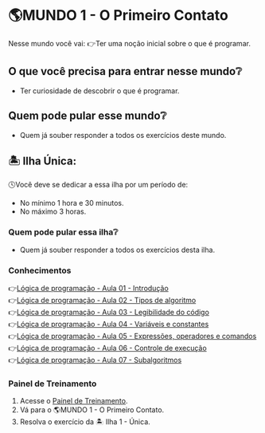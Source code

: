 # 🌎MUNDO 1 - O Primeiro Contato
Nesse mundo você vai:
👉Ter uma noção inicial sobre o que é programar.

## O que você precisa para entrar nesse mundo❔
* Ter curiosidade de descobrir o que é programar.

## Quem pode pular esse mundo❔
* Quem já souber responder a todos os exercícios deste mundo.

## 🏝 Ilha Única:
🕓Você deve se dedicar a essa ilha por um período de:
* No mínimo 1 hora e 30 minutos.
* No máximo 3 horas.

### Quem pode pular essa ilha❔
* Quem já souber responder a todos os exercícios desta ilha.

### Conhecimentos
👉[Lógica de programação - Aula 01 - Introdução](https://www.youtube.com/watch?v=Ds1n6aHchRU&list=PLInBAd9OZCzxxk0VvMGrq7l-ZMu5lOSwC&index=1)  
👉[Lógica de programação - Aula 02 - Tipos de algoritmo](https://www.youtube.com/watch?v=JLlTo3SwxJE&list=PLInBAd9OZCzxxk0VvMGrq7l-ZMu5lOSwC&index=2)  
👉[Lógica de programação - Aula 03 - Legibilidade do código](https://www.youtube.com/watch?v=7ph98Ih_ckc&list=PLInBAd9OZCzxxk0VvMGrq7l-ZMu5lOSwC&index=3)  
👉[Lógica de programação - Aula 04 - Variáveis e constantes](https://www.youtube.com/watch?v=vp4jgXA_BB0&list=PLInBAd9OZCzxxk0VvMGrq7l-ZMu5lOSwC&index=4)  
👉[Lógica de programação - Aula 05 - Expressões, operadores e comandos](https://www.youtube.com/watch?v=g0iIVeeQo1M&list=PLInBAd9OZCzxxk0VvMGrq7l-ZMu5lOSwC&index=5)  
👉[Lógica de programação - Aula 06 - Controle de execução](https://www.youtube.com/watch?v=dJMu1qjUAKY&list=PLInBAd9OZCzxxk0VvMGrq7l-ZMu5lOSwC&index=6)  
👉[Lógica de programação - Aula 07 - Subalgoritmos](https://www.youtube.com/watch?v=oNoBSTsao4k&list=PLInBAd9OZCzxxk0VvMGrq7l-ZMu5lOSwC&index=7)  

### Painel de Treinamento
1. Acesse o [Painel de Treinamento](https://trello.com/b/UaEjvmbR/painel-de-treinamentos).
2. Vá para o 🌎MUNDO 1 - O Primeiro Contato.
3. Resolva o exercício da 🏝 Ilha 1 - Única.